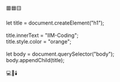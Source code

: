 🟥🟦🟨<br><br>
let title = document.createElement("h1");<br><br>
title.innerText = "IIM-Coding";<br>
title.style.color = "orange";<br><br>
let body = document.querySelector("body");<br>
body.appendChild(title);<br><br>
💻🗿🕯️
